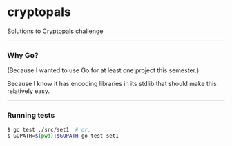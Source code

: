# cryptopals
Solutions to Cryptopals challenge

---

### Why Go?

(Because I wanted to use Go for at least one project this semester.)

Because I know it has encoding libraries in its stdlib that should make this relatively easy.

---

### Running tests

```bash
$ go test ./src/set1  # or,
$ GOPATH=$(pwd):$GOPATH go test set1
```
